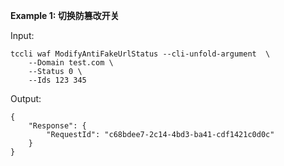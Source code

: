 **Example 1: 切换防篡改开关**



Input: 

```
tccli waf ModifyAntiFakeUrlStatus --cli-unfold-argument  \
    --Domain test.com \
    --Status 0 \
    --Ids 123 345
```

Output: 
```
{
    "Response": {
        "RequestId": "c68bdee7-2c14-4bd3-ba41-cdf1421c0d0c"
    }
}
```

